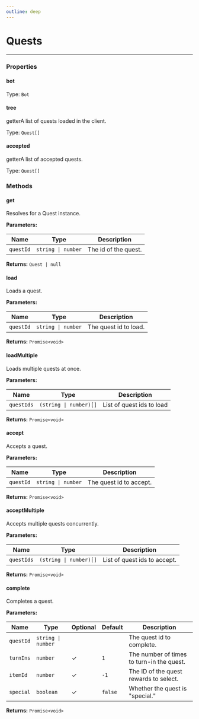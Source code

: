 ```yaml
---
outline: deep
---
```


# Quests

---

### Properties

#### bot

Type: `Bot`

#### tree

​<Badge type="info">getter</Badge>A list of quests loaded in the client.

Type: `Quest[]`

#### accepted

​<Badge type="info">getter</Badge>A list of accepted quests.

Type: `Quest[]`

### Methods

#### get

Resolves for a Quest instance.

**Parameters:**

| Name | Type | Description |
|------|------|-------------|
| `questId` | `string \| number` | The id of the quest. |

**Returns:** `Quest | null`

#### load

Loads a quest.

**Parameters:**

| Name | Type | Description |
|------|------|-------------|
| `questId` | `string \| number` | The quest id to load. |

**Returns:** `Promise<void>`

#### loadMultiple

Loads multiple quests at once.

**Parameters:**

| Name | Type | Description |
|------|------|-------------|
| `questIds` | `(string \| number)[]` | List of quest ids to load |

**Returns:** `Promise<void>`

#### accept

Accepts a quest.

**Parameters:**

| Name | Type | Description |
|------|------|-------------|
| `questId` | `string \| number` | The quest id to accept. |

**Returns:** `Promise<void>`

#### acceptMultiple

Accepts multiple quests concurrently.

**Parameters:**

| Name | Type | Description |
|------|------|-------------|
| `questIds` | `(string \| number)[]` | List of quest ids to accept. |

**Returns:** `Promise<void>`

#### complete

Completes a quest.

**Parameters:**

| Name | Type | Optional | Default | Description |
|------|------|----------|---------|-------------|
| `questId` | `string \| number` |  |  | The quest id to complete. |
| `turnIns` | `number` | ✓ | `1` | The number of times to turn-in the quest. |
| `itemId` | `number` | ✓ | `-1` | The ID of the quest rewards to select. |
| `special` | `boolean` | ✓ | `false` | Whether the quest is "special." |

**Returns:** `Promise<void>`


